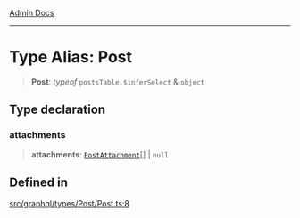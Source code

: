 [Admin Docs](/)

***

# Type Alias: Post

> **Post**: *typeof* `postsTable.$inferSelect` & `object`

## Type declaration

### attachments

> **attachments**: [`PostAttachment`](../../../PostAttachment/PostAttachment/type-aliases/PostAttachment.md)[] \| `null`

## Defined in

[src/graphql/types/Post/Post.ts:8](https://github.com/NishantSinghhhhh/talawa-api/blob/ff0f1d6ae21d3428519b64e42fe3bfdff573cb6e/src/graphql/types/Post/Post.ts#L8)

